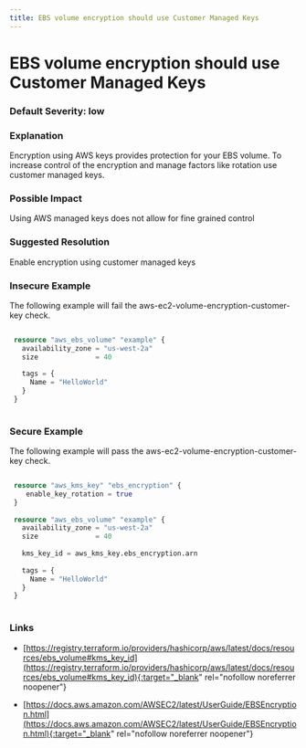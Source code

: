 ```yaml
---
title: EBS volume encryption should use Customer Managed Keys
---
```


# EBS volume encryption should use Customer Managed Keys

### Default Severity: <span class="severity low">low</span>

### Explanation

Encryption using AWS keys provides protection for your EBS volume. To increase control of the encryption and manage factors like rotation use customer managed keys.

### Possible Impact
Using AWS managed keys does not allow for fine grained control

### Suggested Resolution
Enable encryption using customer managed keys


### Insecure Example

The following example will fail the aws-ec2-volume-encryption-customer-key check.
```terraform

 resource "aws_ebs_volume" "example" {
   availability_zone = "us-west-2a"
   size              = 40
 
   tags = {
     Name = "HelloWorld"
   }
 }
 
```



### Secure Example

The following example will pass the aws-ec2-volume-encryption-customer-key check.
```terraform

 resource "aws_kms_key" "ebs_encryption" {
 	enable_key_rotation = true
 }
 
 resource "aws_ebs_volume" "example" {
   availability_zone = "us-west-2a"
   size              = 40
 
   kms_key_id = aws_kms_key.ebs_encryption.arn
 
   tags = {
     Name = "HelloWorld"
   }
 }
 
```



### Links


- [https://registry.terraform.io/providers/hashicorp/aws/latest/docs/resources/ebs_volume#kms_key_id](https://registry.terraform.io/providers/hashicorp/aws/latest/docs/resources/ebs_volume#kms_key_id){:target="_blank" rel="nofollow noreferrer noopener"}

- [https://docs.aws.amazon.com/AWSEC2/latest/UserGuide/EBSEncryption.html](https://docs.aws.amazon.com/AWSEC2/latest/UserGuide/EBSEncryption.html){:target="_blank" rel="nofollow noreferrer noopener"}



